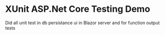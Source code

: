 # XUnit ASP.Net Core Testing Demo

Did all unit test in db persistance ui in Blazor server and for function output tests